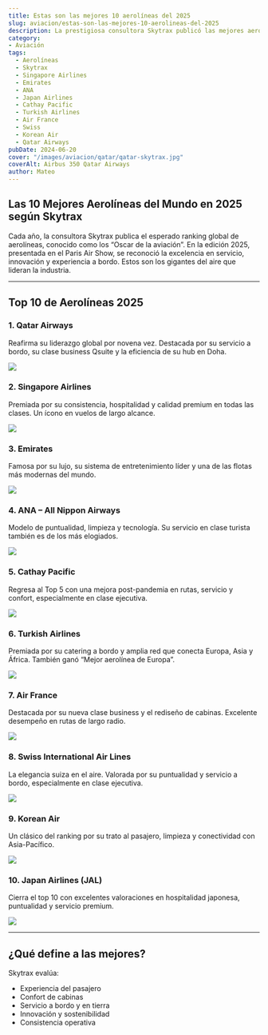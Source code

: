 ```yaml
---
title: Estas son las mejores 10 aerolíneas del 2025
slug: aviacion/estas-son-las-mejores-10-aerolineas-del-2025
description: La prestigiosa consultora Skytrax publicó las mejores aerolíneas.
category: 
- Aviación
tags:
  - Aerolíneas
  - Skytrax
  - Singapore Airlines
  - Emirates
  - ANA
  - Japan Airlines
  - Cathay Pacific
  - Turkish Airlines
  - Air France
  - Swiss
  - Korean Air
  - Qatar Airways
pubDate: 2024-06-20
cover: "/images/aviacion/qatar/qatar-skytrax.jpg"
coverAlt: Airbus 350 Qatar Airways
author: Mateo
---
```


## Las 10 Mejores Aerolíneas del Mundo en 2025 según Skytrax

Cada año, la consultora Skytrax publica el esperado ranking global de aerolíneas, conocido como los “Oscar de la aviación”. En la edición 2025, presentada en el Paris Air Show, se reconoció la excelencia en servicio, innovación y experiencia a bordo. Estos son los gigantes del aire que lideran la industria.

***

## Top 10 de Aerolíneas 2025

### 1. Qatar Airways 

Reafirma su liderazgo global por novena vez. Destacada por su servicio a bordo, su clase business Qsuite y la eficiencia de su hub en Doha.

![](/images/aeropuertos/aviones/airbus350-qatar.png)

### 2. Singapore Airlines 

Premiada por su consistencia, hospitalidad y calidad premium en todas las clases. Un ícono en vuelos de largo alcance.

![](/images/aeropuertos/aerolineas/singapore.png)

### 3. Emirates 

Famosa por su lujo, su sistema de entretenimiento líder y una de las flotas más modernas del mundo.

![](/images/aeropuertos/aerolineas/emirates.jpg)

### 4. ANA – All Nippon Airways 

Modelo de puntualidad, limpieza y tecnología. Su servicio en clase turista también es de los más elogiados.

![](/images/aeropuertos/aerolineas/ana.jpg)

### 5. Cathay Pacific 

Regresa al Top 5 con una mejora post-pandemia en rutas, servicio y confort, especialmente en clase ejecutiva.

![](/images/aeropuertos/aerolineas/cathay-pacific.jpg)

### 6. Turkish Airlines 

Premiada por su catering a bordo y amplia red que conecta Europa, Asia y África. También ganó “Mejor aerolínea de Europa”.

![](/images/aeropuertos/aerolineas/turkish.webp)

### 7. Air France 

Destacada por su nueva clase business y el rediseño de cabinas. Excelente desempeño en rutas de largo radio.

![](/images/aeropuertos/aerolineas/airfrance.png)

### 8. Swiss International Air Lines 

La elegancia suiza en el aire. Valorada por su puntualidad y servicio a bordo, especialmente en clase ejecutiva.

![](/images/aeropuertos/aerolineas/swiss.jpg)

### 9. Korean Air 

Un clásico del ranking por su trato al pasajero, limpieza y conectividad con Asia-Pacífico.

![](/images/aviacion/delivery-korean/korean2.jpeg)

### 10. Japan Airlines (JAL) 

Cierra el top 10 con excelentes valoraciones en hospitalidad japonesa, puntualidad y servicio premium.

![](/images/aeropuertos/aerolineas/japan-airlines.jpeg)

***

## ¿Qué define a las mejores?

Skytrax evalúa:

* Experiencia del pasajero
* Confort de cabinas
* Servicio a bordo y en tierra
* Innovación y sostenibilidad
* Consistencia operativa

